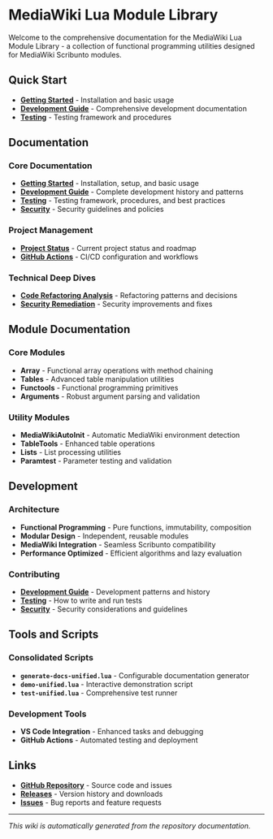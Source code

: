 # MediaWiki Lua Module Library

Welcome to the comprehensive documentation for the MediaWiki Lua Module Library - a collection of functional programming utilities designed for MediaWiki Scribunto modules.

## Quick Start

- **[Getting Started](Getting-Started)** - Installation and basic usage
- **[Development Guide](Development-Guide)** - Comprehensive development documentation
- **[Testing](Testing)** - Testing framework and procedures

## Documentation

### Core Documentation
- **[Getting Started](Getting-Started)** - Installation, setup, and basic usage
- **[Development Guide](Development-Guide)** - Complete development history and patterns
- **[Testing](Testing)** - Testing framework, procedures, and best practices
- **[Security](Security)** - Security guidelines and policies

### Project Management
- **[Project Status](Project-Status)** - Current project status and roadmap
- **[GitHub Actions](GitHub-Actions)** - CI/CD configuration and workflows

### Technical Deep Dives
- **[Code Refactoring Analysis](Code-Refactoring-Analysis)** - Refactoring patterns and decisions
- **[Security Remediation](Security-Remediation)** - Security improvements and fixes

## Module Documentation

### Core Modules
- **Array** - Functional array operations with method chaining
- **Tables** - Advanced table manipulation utilities  
- **Functools** - Functional programming primitives
- **Arguments** - Robust argument parsing and validation

### Utility Modules
- **MediaWikiAutoInit** - Automatic MediaWiki environment detection
- **TableTools** - Enhanced table operations
- **Lists** - List processing utilities
- **Paramtest** - Parameter testing and validation

## Development

### Architecture
- **Functional Programming** - Pure functions, immutability, composition
- **Modular Design** - Independent, reusable modules
- **MediaWiki Integration** - Seamless Scribunto compatibility
- **Performance Optimized** - Efficient algorithms and lazy evaluation

### Contributing
- **[Development Guide](Development-Guide)** - Development patterns and history
- **[Testing](Testing)** - How to write and run tests
- **[Security](Security)** - Security considerations and guidelines

## Tools and Scripts

### Consolidated Scripts
- **`generate-docs-unified.lua`** - Configurable documentation generator
- **`demo-unified.lua`** - Interactive demonstration script
- **`test-unified.lua`** - Comprehensive test runner

### Development Tools
- **VS Code Integration** - Enhanced tasks and debugging
- **GitHub Actions** - Automated testing and deployment

## Links

- **[GitHub Repository](https://github.com/roscroft/mediawiki-lua-library)** - Source code and issues
- **[Releases](https://github.com/roscroft/mediawiki-lua-library/releases)** - Version history and downloads
- **[Issues](https://github.com/roscroft/mediawiki-lua-library/issues)** - Bug reports and feature requests

---

_This wiki is automatically generated from the repository documentation._
